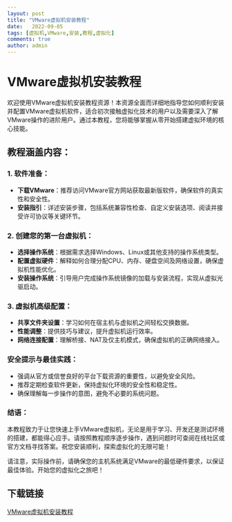 ```yaml
---
layout: post
title: "VMware虚拟机安装教程"
date:   2022-09-05
tags: [虚拟机,VMware,安装,教程,虚拟化]
comments: true
author: admin
---
```

# VMware虚拟机安装教程

欢迎使用VMware虚拟机安装教程资源！本资源全面而详细地指导您如何顺利安装并配置VMware虚拟机软件，适合初次接触虚拟化技术的用户以及需要深入了解VMware操作的进阶用户。通过本教程，您将能够掌握从零开始搭建虚拟环境的核心技能。

## 教程涵盖内容：

### 1. 软件准备：
- **下载VMware**：推荐访问VMware官方网站获取最新版软件，确保软件的真实性和安全性。
- **安装指引**：详述安装步骤，包括系统兼容性检查、自定义安装选项、阅读并接受许可协议等关键环节。

### 2. 创建您的第一台虚拟机：
- **选择操作系统**：根据需求选择Windows、Linux或其他支持的操作系统类型。
- **配置虚拟硬件**：解释如何合理分配CPU、内存、硬盘空间及网络设置，确保虚拟机性能优化。
- **安装操作系统**：引导用户完成操作系统镜像的加载与安装流程，实现从虚拟光驱启动。

### 3. 虚拟机高级配置：
- **共享文件夹设置**：学习如何在宿主机与虚拟机之间轻松交换数据。
- **性能调整**：提供技巧与建议，提升虚拟机运行效率。
- **网络连接配置**：理解桥接、NAT及仅主机模式，确保虚拟机的正确网络接入。

### 安全提示与最佳实践：
- 强调从官方或信誉良好的平台下载资源的重要性，以避免安全风险。
- 推荐定期检查软件更新，保持虚拟化环境的安全性和稳定性。
- 确保理解每一步操作的意图，避免不必要的系统问题。

### 结语：
本教程致力于让您快速上手VMware虚拟机，无论是用于学习、开发还是测试环境的搭建，都能得心应手。请按照教程顺序逐步操作，遇到问题时可查阅在线社区或官方文档寻找答案。祝您安装顺利，探索虚拟化的无限可能！

请注意，实际操作前，请确保您的主机系统满足VMware的最低硬件要求，以保证最佳体验。开始您的虚拟化之旅吧！

## 下载链接

[VMware虚拟机安装教程](https://pan.quark.cn/s/abdad1ca35eb)